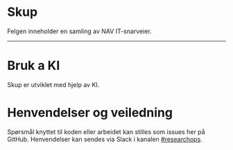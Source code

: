 Skup
================

Felgen inneholder en samling av NAV IT-snarveier.

---

# Bruk a KI

Skup er utviklet med hjelp av KI.

# Henvendelser og veiledning

Spørsmål knyttet til koden eller arbeidet kan stilles
som issues her på GitHub. Henvendelser kan sendes via Slack i
kanalen [#researchops](https://nav-it.slack.com/archives/C02UGFS2J4B).